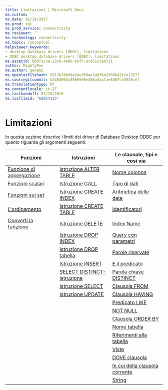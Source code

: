 ```yaml
---
title: Limitazioni | Microsoft Docs
ms.custom: ''
ms.date: 01/19/2017
ms.prod: sql
ms.prod_service: connectivity
ms.reviewer: ''
ms.technology: connectivity
ms.topic: conceptual
helpviewer_keywords:
- desktop database drivers [ODBC], limitations
- ODBC desktop database drivers [ODBC], limitations
ms.assetid: b8d71c2a-23c8-4e9b-b5f7-aca51c5a4721
author: MightyPen
ms.author: genemi
ms.openlocfilehash: 5912bf4b09a3acd50ae148f642360642fce23277
ms.sourcegitcommit: b2464064c0566590e486a3aafae6d67ce2645cef
ms.translationtype: MT
ms.contentlocale: it-IT
ms.lasthandoff: 07/15/2019
ms.locfileid: "68054115"
---
```

# <a name="limitations"></a>Limitazioni
In questa sezione descrive i limiti dei driver di Database Desktop ODBC per quanto riguarda gli argomenti seguenti:  
  
|Funzioni|Istruzioni|Le clausole, tipi e così via|  
|---------------|----------------|-------------------------------|  
|[Funzione di aggregazione](../../odbc/microsoft/aggregate-function-limitations.md)|[Istruzione ALTER TABLE](../../odbc/microsoft/alter-table-statement-limitations.md)|[Nome colonna](../../odbc/microsoft/column-name-limitations.md)|  
|[Funzioni scalari](../../odbc/microsoft/scalar-function-limitations.md)|[Istruzione CALL](../../odbc/microsoft/call-statement-limitations.md)|[Tipo di dati](../../odbc/microsoft/data-type-limitations.md)|  
|[Funzioni sui set](../../odbc/microsoft/set-functions-limitations.md)|[Istruzione CREATE INDEX](../../odbc/microsoft/create-index-statement-limitations.md)|[Aritmetica delle date](../../odbc/microsoft/date-arithmetic-limitations.md)|  
|[L'ordinamento](../../odbc/microsoft/sorting-limitations.md)|[Istruzione CREATE TABLE](../../odbc/microsoft/create-table-statement-limitations.md)|[Identificatori](../../odbc/microsoft/identifiers-limitations.md)|  
|[Converti la funzione](../../odbc/microsoft/convert-function-limitations.md)|[Istruzione DELETE](../../odbc/microsoft/delete-statement-limitations.md)|[Index Name](../../odbc/microsoft/index-name-limitations.md)|  
||[Istruzione DROP INDEX](../../odbc/microsoft/drop-index-statement-limitations.md)|[Query con parametri](../../odbc/microsoft/parameterized-query-limitations.md)|  
||[Istruzione DROP tabella](../../odbc/microsoft/drop-table-statement-limitations.md)|[Parole riservate](../../odbc/microsoft/reserved-word-limitations.md)|  
||[Istruzione INSERT](../../odbc/microsoft/insert-statement-limitations.md)|[E il predicato](../../odbc/microsoft/and-predicate-limitations.md)|  
||[SELECT DISTINCT-istruzione](../../odbc/microsoft/select-distinct-limitations.md)|[Parola chiave DISTINCT](../../odbc/microsoft/distinct-keyword-limitations.md)|  
||[Istruzione SELECT](../../odbc/microsoft/select-statement-limitations.md)|[Clausola FROM](../../odbc/microsoft/from-clause-limitations.md)|  
||[Istruzione UPDATE](../../odbc/microsoft/update-statement-limitations.md)|[Clausola HAVING](../../odbc/microsoft/having-clause-limitations.md)|  
|||[Predicato LIKE](../../odbc/microsoft/like-predicate-limitations.md)|  
|||[NOT NULL](../../odbc/microsoft/not-null-limitations.md)|  
|||[Clausola ORDER BY](../../odbc/microsoft/order-by-clause-limitations.md)|  
|||[Nome tabella](../../odbc/microsoft/table-name-limitations.md)|  
|||[Riferimenti alla tabella](../../odbc/microsoft/table-references-limitations.md)|  
|||[Viste](../../odbc/microsoft/views-limitations.md)|  
|||[DOVE clausola](../../odbc/microsoft/where-clause-limitations.md)|  
|||[In cui della clausola corrente](../../odbc/microsoft/where-current-of-clause-limitations.md)|  
|||[String](../../odbc/microsoft/string-limitations.md)|
